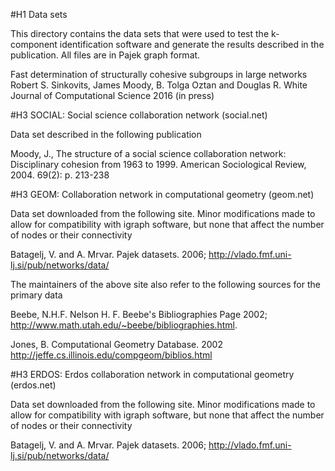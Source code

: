 #H1 Data sets

This directory contains the data sets that were used to test the
k-component identification software and generate the results described
in the publication. All files are in Pajek graph format.

Fast determination of structurally cohesive subgroups in large networks
Robert S. Sinkovits, James Moody, B. Tolga Oztan and Douglas R. White
Journal of Computational Science 2016 (in press)

#H3 SOCIAL: Social science collaboration network (social.net)

Data set described in the following publication

Moody, J., The structure of a social science collaboration network:
Disciplinary cohesion from 1963 to 1999. American Sociological Review,
2004. 69(2): p. 213-238

#H3 GEOM: Collaboration network in computational geometry (geom.net)

Data set downloaded from the following site. Minor modifications made
to allow for compatibility with igraph software, but none that affect
the number of nodes or their connectivity

Batagelj, V. and A. Mrvar. Pajek datasets. 2006;
http://vlado.fmf.uni-lj.si/pub/networks/data/

The maintainers of the above site also refer to the following sources
for the primary data

Beebe, N.H.F. Nelson H. F. Beebe's Bibliographies Page 2002;
http://www.math.utah.edu/~beebe/bibliographies.html.

Jones, B. Computational Geometry Database. 2002
http://jeffe.cs.illinois.edu/compgeom/biblios.html

#H3 ERDOS: Erdos collaboration network in computational geometry (erdos.net)

Data set downloaded from the following site. Minor modifications made
to allow for compatibility with igraph software, but none that affect
the number of nodes or their connectivity

Batagelj, V. and A. Mrvar. Pajek datasets. 2006;
http://vlado.fmf.uni-lj.si/pub/networks/data/
